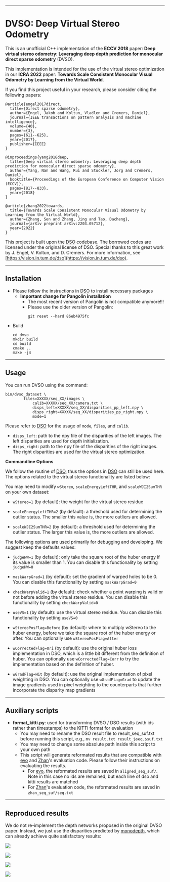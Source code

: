 
------
# DVSO: Deep Virtual Stereo Odometry 

This is an unofficial C++ implementation of the **ECCV 2018** paper: **Deep virtual stereo odometry: Leveraging deep depth prediction for monocular direct sparse odometry** (DVSO). 

This implementation is intended for the use of the virtual stereo optimization in our **ICRA 2022** paper: **Towards Scale Consistent Monocular Visual Odometry by Learning from the Virtual World**. 

If you find this project useful in your research, please consider citing the following papers:
```
@article{engel2017direct,
  title={Direct sparse odometry},
  author={Engel, Jakob and Koltun, Vladlen and Cremers, Daniel},
  journal={IEEE transactions on pattern analysis and machine intelligence},
  volume={40},
  number={3},
  pages={611--625},
  year={2017},
  publisher={IEEE}
}

@inproceedings{yang2018deep,
  title={Deep virtual stereo odometry: Leveraging deep depth prediction for monocular direct sparse odometry},
  author={Yang, Nan and Wang, Rui and Stuckler, Jorg and Cremers, Daniel},
  booktitle={Proceedings of the European Conference on Computer Vision (ECCV)},
  pages={817--833},
  year={2018}
}

@article{zhang2022towards,
  title={Towards Scale Consistent Monocular Visual Odometry by Learning from the Virtual World},
  author={Zhang, Sen and Zhang, Jing and Tao, Dacheng},
  journal={arXiv preprint arXiv:2203.05712},
  year={2022}
}
```


This project is built upon the [DSO](https://github.com/JakobEngel/dso) codebase. The borrowed codes are licensed under the original license of DSO. Special thanks to this great work by J. Engel, V. Koltun, and D. Cremers. For more information, see
[https://vision.in.tum.de/dso](https://vision.in.tum.de/dso).

---
## Installation

* Please follow the instructions in [DSO](https://github.com/JakobEngel/dso) to install necessary packages
    * **Important change for Pangolin installation**
        * The most recent version of Pangolin is not compatible anymore!!!
        * Please use the older version of Pangolin: 
            ```
            git reset --hard 86eb4975fc
            ```
* Build 
    ```
    cd dvso
    mkdir build
    cd build
    cmake ..
    make -j4
    ```

------
## Usage
You can run DVSO using the command:
```
bin/dvso_dataset \
	    files=XXXXX/seq_XX/images \
            calib=XXXXX/seq_XX/camera.txt \
            disps_left=XXXXX/seq_XX/disparities_pp_left.npy \
            disps_right=XXXXX/seq_XX/disparities_pp_right.npy \
            mode=1
```
Please refer to [DSO](https://github.com/JakobEngel/dso) for the usage of ```mode```, ```files```, and ```calib```.

* ```disps_left```: path to the npy file of the disparities of the left images. The left disparities are used for depth initialization.
* ```disps_right```: path to the npy file of the disparities of the right images. The right disparities are used for the virtual stereo optimization.



**Commandline Options**

We follow the routine of [DSO](https://github.com/JakobEngel/dso), thus the options in [DSO](https://github.com/JakobEngel/dso) can still be used here. The options related to the virtual stereo functionality are listed below:

You may need to modify ```wStereo```, ```scaleEnergyLeftTHR```, and ```scaleWJI2SumTHR ``` on your own dataset:
* ```wStereo=1``` (by default): the weight for the virtual stereo residue

* ```scaleEnergyLeftTHR=2``` (by default): a threshold used for determining the outlier status. The smaller this value is, the more outliers are allowed. 

* ```scaleWJI2SumTHR=2``` (by default): a threshold used for determining the outlier status. The larger this value is, the more outliers are allowed. 

The following options are used primarily for debugging and developing. We suggest keep the defaults values:

* ```judgeHW=1``` (by default): only take the square root of the huber energy if its value is smaller than 1. You can disable this functionality by setting ```judgeHW=0```

* ```maskWarpGrad=1``` (by default): set the gradient of warped holes to be 0. You can disable this functionality by setting ```maskWarpGrad=0```

* ```checkWarpValid=1``` (by default): check whether a point warping is valid or not before adding the virtual stereo residue. You can disable this functionality by setting ```checkWarpValid=0```

* ```useVS=1``` (by default): use the virtual stereo residue. You can disable this functionality by setting ```useVS=0```

* ```wStereoPosFlag=Before``` (by default): where to multiply wStereo to the huber energy, before we take the square root of the huber energy or after. You can optionally use ```wStereoPosFlag=After```

* ```wCorrectedFlag=Ori``` (by default): use the original huber loss implementation in DSO, which is a little bit different from the definition of huber. You can optionally use ```wCorrectedFlag=Corr``` to try the implementation based on the definition of huber. 

* ```wGradFlag=Hit``` (by default): use the original implementation of pixel weighting in DSO. You can optionally use ```wGradFlag=Grad``` to update the image gradients used in pixel weighting to the counterparts that further incorporate the disparity map gradients


------
## Auxiliary scripts
* **format_kitti.py**: used for transforming DVSO / DSO results (with ids rather than timestamps) to the KITTI format for evaluation
    * You may need to rename the DSO result file to result_seq_suf.txt before running this script, e.g., ```mv result.txt result_$seq.$suf.txt```
    * You may need to change some absolute path inside this script to your own path
    * This script will generate reformated results that are compatible with [evo](https://github.com/MichaelGrupp/evo) and [Zhan](https://github.com/Huangying-Zhan/kitti-odom-eval)'s evaluation code. Please follow their instructions on evaluating the results.
        * For [evo](https://github.com/MichaelGrupp/evo), the reformated results are saved in ```aligned_seq_suf/```. Note in this case no ids are remained, but each line of dso and kitti results are matched
        * For [Zhan](https://github.com/Huangying-Zhan/kitti-odom-eval)'s evaluation code, the reformated results are saved in ```zhan_seq_suf/seq.txt```


------
## Reproduced results

We do not re-implement the depth networks proposed in the original DVSO paper. Instead, we just use the disparities predicted by [monodepth](https://github.com/mrharicot/monodepth), which can already achieve quite satisfactory results:

![](assets/result-1.png)

![](assets/result-2.png)

![](assets/result-3.png)

![](assets/result-4.png)
